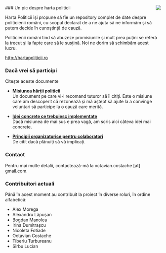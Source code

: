 <img src="http://www.hartapoliticii.ro/top_title.png" align="right">
### Un pic despre harta politicii

Harta Politicii își propune să fie un repository complet de date despre
politicienii români, cu scopul declarat de a ne ajuta să ne informăm și să
putem decide în cunoștință de cauză.

Politicienii români tind să abuzeze promisiunile și mult prea puțini se referă
la trecut și la fapte care să le susțină. Noi ne dorim să schimbăm acest lucru.

http://hartapoliticii.ro


### Dacă vrei să participi

Citește aceste documente

+ **[Misiunea hărții politicii](https://github.com/okvivi/hartapoliticii/wiki/Misiunea-h%C4%83r%C8%9Bii-politicii)**<br>Un document pe care vi-l recomand tuturor să îl citiți. Este o misiune care am descoperit că rezonează și mă aștept să ajute la a convinge voluntari să participe la o cauză care merită.

+ **[Idei concrete ce trebuiesc implementate](https://github.com/okvivi/hartapoliticii/wiki/Idei-concrete-care-trebuiesc-implementate)**<br>
Dacă misiunea de mai sus e prea vagă, am scris aici câteva idei mai concrete.

+ **[Principii organizatorice pentru colaboratori](https://github.com/okvivi/hartapoliticii/wiki/Principii-de-organizare-pentru-colaboratori)** <br>De citit dacă plănuiți să vă implicați.

### Contact

Pentru mai multe detalii, contactează-mă la octavian.costache [at] gmail.com.


### Contribuitori actuali

Până în acest moment au contribuit la proiect în diverse roluri, în ordine alfabetică:

- Alex Morega
- Alexandru Lăpușan
- Bogdan Manolea
- Irina Dumitrașcu
- Nicoleta Fotiade
- Octavian Costache
- Tiberiu Turbureanu
- Sîrbu Lucian
